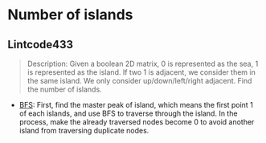 # Number of islands

## Lintcode433
> Description: Given a boolean 2D matrix, 0 is represented as the sea, 1 is represented as the island. If two 1 is adjacent, we consider them in the same island. We only consider up/down/left/right adjacent. Find the number of islands.

* [BFS](https://github.com/shinmao/algorithm/blob/master/number-of-islands/lintcode433-1.java): First, find the master peak of island, which means the first point 1 of each islands, and use BFS to traverse through the island. In the process, make the already traversed nodes become 0 to avoid another island from traversing duplicate nodes.